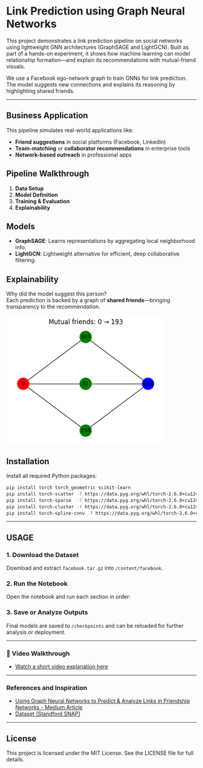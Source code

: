 # Link Prediction using Graph Neural Networks

This project demonstrates a link prediction pipeline on social networks using lightweight GNN architectures (GraphSAGE and LightGCN). Built as part of a hands-on experiment, it shows how machine learning can model relationship formation—and explain its recommendations with mutual-friend visuals.

We use a Facebook ego-network graph to train GNNs for link prediction. The model suggests new connections and explains its reasoning by highlighting shared friends.

---
## Business Application

This pipeline simulates real-world applications like:
- **Friend suggestions** in social platforms (Facebook, LinkedIn)
- **Team-matching** or **collaborator recommendations** in enterprise tools
- **Network-based outreach** in professional apps

## Pipeline Walkthrough

1. **Data Setup** 
2. **Model Definition** 
3. **Training & Evaluation** 
4. **Explainability** 

## Models

- **GraphSAGE**: Learns representations by aggregating local neighborhood info.
- **LightGCN**: Lightweight alternative for efficient, deep collaborative filtering.

## Explainability

Why did the model suggest this person?  
Each prediction is backed by a graph of **shared friends**—bringing transparency to the recommendation.

![Sample Visualization](https://github.com/Zahid-Rahman-USF/Link-Prediction-GNN/blob/main/Basic%20visual%20of%20link%20prediction.png?raw=true)

## Installation

Install all required Python packages:
```bash
pip install torch torch_geometric scikit-learn
pip install torch-scatter -f https://data.pyg.org/whl/torch-2.6.0+cu124.html
pip install torch-sparse  -f https://data.pyg.org/whl/torch-2.6.0+cu124.html
pip install torch-cluster -f https://data.pyg.org/whl/torch-2.6.0+cu124.html
pip install torch-spline-conv -f https://data.pyg.org/whl/torch-2.6.0+cu124.html
````
--------------------------------
## USAGE
### 1. Download the Dataset
Download and extract `facebook.tar.gz` into `/content/facebook`.

### 2. Run the Notebook
Open the notebook and run each section in order:

### 3. Save or Analyze Outputs
Final models are saved to `/checkpoints` and can be reloaded for further analysis or deployment.

---------------------------------
### 🎥 Video Walkthrough  
- [Watch a short video explanation here](https://youtu.be/1qhz2FeR8lY)

---------------------------------
### References and Inspiration
- [Using Graph Neural Networks to Predict & Analyze Links in Friendship Networks - Medium Article](https://medium.com/@patwei/using-graph-neural-networks-to-predict-analyze-links-in-friendship-networks-5df020830ced)
- [Dataset (Standford SNAP)](https://snap.stanford.edu/data/egonets-Facebook.html)
---------------------------------
## License
This project is licensed under the MIT License. See the LICENSE file for full details.


